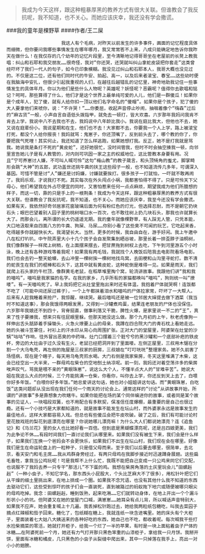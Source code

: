 > 我成为今天这样，跟这种粗暴厚黑的教养方式有很大关联。但谁教会了我反抗呢，我不知道，也不关心。而她应该庆幸，我还没有学会撒谎。

###我的童年是棵野草
####作者/王二屎

						我这人有个毛病，对昨天以前发生的许多事件，画面的记忆程度具体而细微，但你要问我哪些事情发生在哪年哪月，我又常常答不上来，八成只能确定地告诉你我昨天在做什么！在我仅存的几个幼年的记忆片段里，至今清晰地记得哥哥坐在老屋前的长凳上教我唱：纠山和石耶和我交朋友……很奇怪，我对“你还哭，还哭就叫纠山拿蛇皮袋把你套走”这类曾经吓坏了我们一代人的句子，如今已印象模糊。我没见过纠山和石耶本人，我哥大概也没见过的。不仅是这二位，还有他们同时代的牛安、拍起、高一，以及后来者滚宝、春宝……这些幼时便在我脑海中安扎，但很少引起我重视的人们，在越往后越错乱的记忆里，神奇地助我记住一些事情发生的具体年月。你以为他们是些什么人物呢？英雄呢？妖怪呢？恶霸呢？值得你去歌唱和铭记？呵呵，那些算得了什么，他们才是这个世界上最单纯可爱的人儿，他们是一群傻瓜！如果你是个成年人，犯了傻，就有人给你扣一顶以他们名字命名的“傻帽”。如果你是个孩子，犯了傻的大人要拿他们来唬你，说：“不许哭！”……你委屈，收起声音停止吵闹，抽咽着像个“嗨森”过后的“麻古货”一般，小声自言自语低头拨指甲，就免去一顿打，皆大欢喜。六岁那年我妈问我肯不肯去上学，我说中八不去我也不去，我妈说中八年龄比我小。我说在庭比我大，但他也不去，她又说在庭辈份小。我说星期和在生，他们也不去！大家都不去，你要我一个人上学，路上被滚宝打死，都没个人给你报丧！我妈就骂：鬼崽子，你还顶嘴了，反到前头去了，哪个教的你了，你要把我气死哩！其实何止，我还知道了怎么样逃跑，如果她想打我。反正，她不是打我就是骂我。她说我是条打不死的“黄皮蛇”，还好她很忙，没时间管我，但时不时会抽空揍我一顿，向邻里宣告她儿子是有人教管的，对内则可巩固一家之主的权威地位，这比管教本身要有用。况且“宁可养崽讨人嫌，不可叫人喊可怜”这句“梅山教”的教子箴言，和头顶犄角的蚩尤，脚掌畸形会跳“大神”的五郎，武功盖世还挑牛粪的扶王这些段子一般，也不知道流传几多年，可谓深入基因。可惜不管是讨“人”嫌还是讨妈嫌，讨嫌就要挨打。很多孩子一打就怕，一吓就不敢再闹了。我妈乐观，才说我打不死。其实每次在外头闯点小祸，我都害怕得不得了。只是可怜天下父母心，他们希望我在外占尽便宜的同时，又害怕惹来任何一点点麻烦，期望我成为他们所臆想的样子，而这一切，靠的只是手上的一根荆条！我成为今天这样，跟这种粗暴厚黑的教养方式有很大关联。但谁教会了我反抗呢，我不知道，也不关心。而她应该庆幸，我至今还没有学会撒谎。如果有天，我依然好奇邻居家花窗玻璃后面为何有粉红色的灯光，但选择忍耐，而不是朝它扔块石头；眼巴巴望着别人园子里的桃树咽口水一百次，也不敢往树上扔几块石头，那我也许就算长大了。而那会儿，离所谓的长大仍遥遥无期。我的童年就像棵野草，有人踩无人管，只凭本能，大口地汲取来自四面八方的牛粪、狗屎、马尿……你别小看了这些臭不可闻的玩艺，它吃起来香，吃得越多你就越快长大。我渴望长大。当然，更多的时候，我自由自在，游手好闲。我上午邀中八在松打叭叭，中午院弄里大小十几个孩子会自发聚集到晒谷坡，那里长着一排歪脖子油桐树，我们像群猴子一样爬上树梢，在上面摆来摆去，把甘蔗拖到树杈上去吃，下午到河里游五个小时泳，晚上还有各种游戏等着我呢！如果我有两毛钱，我就找个人晚饭后陪我去电影院看场电影。我们也会去钓一整天蛤蟆，去山冲里一棵树挨一棵树地找鸟窝，去田梗和山沟里寻蛇打。数不清的蛇丧生在我们的棍棒和石头下，这其中就有黄皮蛇，这种蛇倒是难得一见。如果是雨天，我们就爬上石头家的牛栏顶，像群黄毛老鼠，在稻草堆里掏个窝，轮流讲故事。我跟他们讲“我和我的喵呜”，喵呜是我家猫的名字。在我的家乡，几乎所有的家猫都唤叫“喵呜”，狗则统一叫“撩喽”。有一天喵呜死了。早上我妈把它从灶堂里拖出来时还有体温，我抱着尸体就哭啊！连饭都不吃了（可能中间还尿过裤子），一个上午都抹着泪水和喵呜的尸体拉家常，吓坏了一大帮人。后来有人趁我睡着来抢尸，我惊醒，继续哭。最后喵呜还是被一位邻居大婶提去做下酒菜（我当时不知道这事），那会我饿得两眼发黑，又得到一沙罐煮鸡蛋，结果连老朋友的尸体也没保住。六岁那年我娘还不到四十，背脊挺直，做事利落又干脆，脾性火爆，是家里说一不二的“王”，真来了性子要揍我，想来只有往屁眼里躲。但那天她没这么做。那个九月初的上午，秋老虎像狗一样伸出舌头舐舔着手操锄头，火急火燎要上山的母亲，我蹲在四合院大门的青石枕上看她走远。她的头被斗笠罩住，衬衫上的汗水印从背心向周围扩张。正对大门的堂屋里，阿婆架在灶堂的沙锅“咕咕”作响，往外冒出恶臭的中药味。灶门口摆着三个脏兮兮的黑沙罐和一个底部补疤的铁皮杯，旁边的大灶由于过久没有生火，老鼠已经把洞开到了里面喽。左侧正屋里，三叔用木锯在分割一个大乌龟壳，再左侧的拖屋是三叔家的厨房，三叔娘在“叮叮咣咣”整理家务。她不久前害了场怪病，现在是个瞎子，每天用乌龟壳煎水喝。大门右侧是我家柴房，冬天这里堆满了木柴，这会已经空出一大半来，一群母鸡在柴仓的空地刨土纳凉呢。前一刻，我妈还对着空荡许多的柴房唉声叹气，骂我是喂不亲的“黄眼珠崽”，说这么大个人，不懂半点大人的“甘难辛苦”。她说大姐在我这么大点的时候，三个月能挑满一仓柴，你看你，叫你去上学，你还反到天上去了，白喂你好多年饭。“白喂你好多年饭。”她总爱讲这句话，她也对小姐姐讲这句话。而“黄眼珠崽，白吃饭”这类问题却从没出现在我们任何一个雨天的讨论会上。通常这样的“讨论”从讲故事开始，所谓的“讲故事”多是靠想象力吹瞎牛。如果你能把在场的某个同伴编进你的故事，或者同是某个故事的见证人，一块唱段双簧，也不用配合有多默契，保准信任度爆棚，最重要的是自己也很过瘾。还有一个小技巧是大家都知道的，就是故事不能发生在坛山村，而外婆家永远是故事发生的最佳地点，这样大家都容易入戏。但总也有些傻瓜会把牛皮吹破。破了之后，我们有可能讨论村里花鼓戏班的梨花到底漂亮在哪里？你说她哪儿漂亮嘛！为什么大人们都说她漂亮？连《追鱼记》和《马兰花》里的女人也比她好看一百倍。但到底是黑蝴蝶漂亮呢，还是吕四娘更美，我们为此争论不休……有段时间我们一直讨论我们从哪里来。如果我们没有被生下来，我们会是什么样子，如果我们互换一个爸妈会不会更快乐，如果我们不出生在坛山村，我们现在会在哪里。好像我们是生在命运轮盘上的一粒种子，只是借父母而来。至于我们以后要去哪里，很简单，去北京，看天安门和毛主席……我从鸡群身旁经过，有两只母鸡在我脚步接近时迅速蹲身展翅。这些扁毛畜牲，拿我当公鸡玩呢！可是我帮不上什么忙，我既不能把自己变成一只公鸡来同它们交配，也说服不了我妈去养一只专干“那活儿”不下蛋的鸡。我想在柴房角落的土灰里玩会儿“田螺赳赳”（一种小虫子，不知它学名，那东西头小屁股大，个头比芝麻大不了很多），用松针叶把它们从干燥的细土里挑出来，在地上排成一个圈。如果我不念咒语，也没有其他什么我不知道的东西去驱动它们，这些受到惊吓的孩子们会一直装死，直到被路过的蚂蚁拖下地穴或随便被哪只眼尖的母鸡吃掉。我念：田螺赳赳，睡到饭熟，起来吃潲……它们就转动身体，在地上开出一个个漏斗形状小小的坑。但阿婆又在她的堂屋门口喊，满崽崽……她耳朵有点儿背，所以喊话声音特别大，如果我不应声，她会重复喊上十几遍。我丢掉松针跑过去，她给我两粒纸包糖吃，叫我去菜园子摘点红辣椒和茄子回来。糖化了，包纸糊在糖上，我就连纸一块含进嘴里。她的床头有个大柜子，里面装着七大姑八大姨送来的各种好吃的东西，她自己也不吃，都收着呢。每次喊我干些打水捡柴摘菜的零活，她就打开柜子，给我一个烂了一半的苹果，有时是一块上面粘着虫子尸体的冰糖……在阿婆死前一个月，她还有力气打开那只黑色笨重的山漆柜子，拿给我一只月饼。我掰开饼，里面有冰糖和橘皮，几只黑色的小虫子从裂缝中爬出来，其中一只掉落在我手上，亮出一对小小的翅膀。			  		